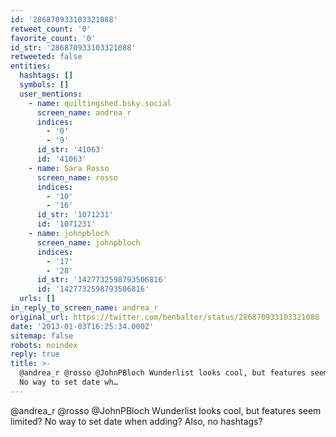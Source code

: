 ```yaml
---
id: '286870933103321088'
retweet_count: '0'
favorite_count: '0'
id_str: '286870933103321088'
retweeted: false
entities:
  hashtags: []
  symbols: []
  user_mentions:
    - name: quiltingshed.bsky.social
      screen_name: andrea_r
      indices:
        - '0'
        - '9'
      id_str: '41063'
      id: '41063'
    - name: Sara Rosso
      screen_name: rosso
      indices:
        - '10'
        - '16'
      id_str: '1071231'
      id: '1071231'
    - name: johnpbloch
      screen_name: johnpbloch
      indices:
        - '17'
        - '28'
      id_str: '1427732598793506816'
      id: '1427732598793506816'
  urls: []
in_reply_to_screen_name: andrea_r
original_url: https://twitter.com/benbalter/status/286870933103321088
date: '2013-01-03T16:25:34.000Z'
sitemap: false
robots: noindex
reply: true
title: >-
  @andrea_r @rosso @JohnPBloch Wunderlist looks cool, but features seem limited?
  No way to set date wh…
---
```


@andrea_r @rosso @JohnPBloch Wunderlist looks cool, but features seem limited? No way to set date when adding? Also, no hashtags?